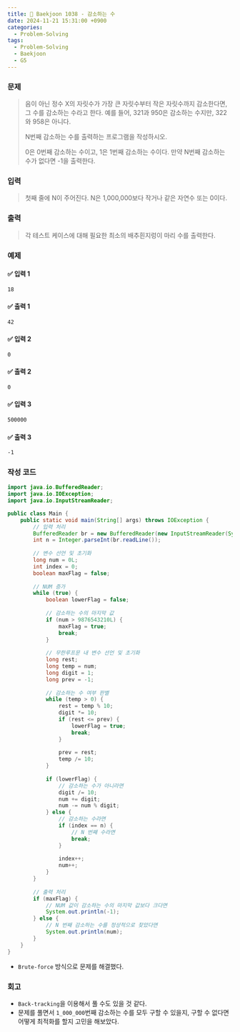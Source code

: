 ```yaml
---
title: 🧩 Baekjoon 1038 - 감소하는 수
date: 2024-11-21 15:31:00 +0900
categories:
  - Problem-Solving
tags:
  - Problem-Solving
  - Baekjoon
  - G5
---
```


### 문제
> 음이 아닌 정수 X의 자릿수가 가장 큰 자릿수부터 작은 자릿수까지 감소한다면, 그 수를 감소하는 수라고 한다. 
> 예를 들어, 321과 950은 감소하는 수지만, 322와 958은 아니다.  
> 
> N번째 감소하는 수를 출력하는 프로그램을 작성하시오.  
>   
>   0은 0번째 감소하는 수이고, 1은 1번째 감소하는 수이다. 
>   만약 N번째 감소하는 수가 없다면 -1을 출력한다.


### 입력
> 첫째 줄에 N이 주어진다. N은 1,000,000보다 작거나 같은 자연수 또는 0이다.


### 출력
> 각 테스트 케이스에 대해 필요한 최소의 배추흰지렁이 마리 수를 출력한다.


### 예제
#### ✅ 입력 1
```bash
18
```

#### ✅ 출력 1
```bash
42
```

#### ✅ 입력 2
```bash
0
```

#### ✅ 출력 2
```bash
0
```

#### ✅ 입력 3
```bash
500000
```

#### ✅ 출력 3
```bash
-1
```


### 작성 코드
```java
import java.io.BufferedReader;
import java.io.IOException;
import java.io.InputStreamReader;

public class Main {
	public static void main(String[] args) throws IOException {
		// 입력 처리
		BufferedReader br = new BufferedReader(new InputStreamReader(System.in));
		int n = Integer.parseInt(br.readLine());
		
		// 변수 선언 및 초기화
		long num = 0L;
		int index = 0;
		boolean maxFlag = false;
		
		// NUM 증가
		while (true) {
			boolean lowerFlag = false;
			
			// 감소하는 수의 마지막 값
			if (num > 9876543210L) {
				maxFlag = true;
				break;
			}
			
			// 무한루프문 내 변수 선언 및 초기화
			long rest;
			long temp = num;
			long digit = 1;
			long prev = -1;
			
			// 감소하는 수 여부 판별
			while (temp > 0) {
				rest = temp % 10;
				digit *= 10;
				if (rest <= prev) {
					lowerFlag = true;
					break;
				}
				
				prev = rest;
				temp /= 10;
			}
			
			if (lowerFlag) {
				// 감소하는 수가 아니라면
				digit /= 10;
				num += digit;
				num -= num % digit;
			} else {
				// 감소하는 수라면
				if (index == n) {
					// N 번째 수라면
					break;
				}
				
				index++;
				num++;
			}
		}
		
		// 출력 처리
		if (maxFlag) {
			// NUM 값이 감소하는 수의 마지막 값보다 크다면
			System.out.println(-1);
		} else {
			// N 번째 감소하는 수를 정상적으로 찾았다면
			System.out.println(num);
		}
	}
}
```
- `Brute-force` 방식으로 문제를 해결했다.


### 회고
- `Back-tracking`을 이용해서 풀 수도 있을 것 같다.
- 문제를 풀면서 `1_000_000`번째 감소하는 수를 모두 구할 수 있을지, 구할 수 없다면 어떻게 최적화를 할지 고민을 해보았다.